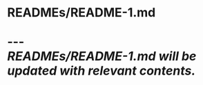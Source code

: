 # READMEs/README-1.md <br><br> --- <br> _READMEs/README-1.md will be updated with relevant contents._